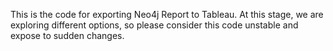 This is the code for exporting Neo4j Report to Tableau.
At this stage, we are exploring  different options, so please consider this code unstable and expose to sudden changes. 
